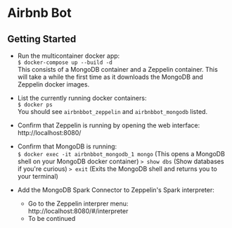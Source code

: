 # Airbnb Bot
## Getting Started
* Run the multicontainer docker app:  
`$ docker-compose up --build -d`  
This consists of a MongoDB container and a Zeppelin container.  This will take a while the first time as it downloads the MongoDB and Zeppelin docker images.

* List the currently running docker containers:  
`$ docker ps`  
You should see `airbnbbot_zeppelin` and `airbnbbot_mongodb` listed.

* Confirm that Zeppelin is running by opening the web interface: http://localhost:8080/  
* Confirm that MongoDB is running:  
`$ docker exec -it airbnbbot_mongodb_1 mongo` (This opens a MongoDB shell on your MongoDB docker container)
`> show dbs` (Show databases if you're curious)
`> exit` (Exits the MongoDB shell and returns you to your terminal)

* Add the MongoDB Spark Connector to Zeppelin's Spark interpreter:
  * Go to the Zeppelin interprer menu: http://localhost:8080/#/interpreter
  * To be continued
